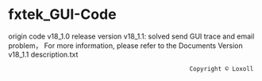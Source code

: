 # fxtek_GUI-Code
origin code v18_1.0
release version v18_1.1: solved send GUI trace and email problem，
For more information, please refer to the Documents Version v18_1.1 description.txt










                                                       Copyright © Loxoll
